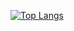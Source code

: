 [![Top Langs](https://github-readme-stats.vercel.app/api/top-langs/?username=funmmer&layout=compact)](https://github.com/funmmer/funmmer)
